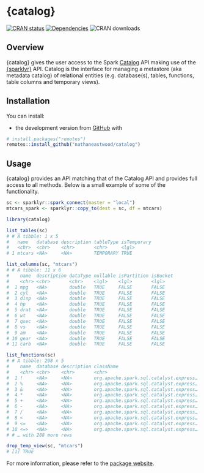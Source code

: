 <!-- README.md is generated from README.Rmd. Please edit that file -->

# {catalog}

[![CRAN
status](https://www.r-pkg.org/badges/version/catalog)](https://cran.r-project.org/package=catalog)
[![Dependencies](https://tinyverse.netlify.com/badge/catalog)](https://cran.r-project.org/package=catalog)
![CRAN downloads](https://cranlogs.r-pkg.org/badges/catalog)

## Overview

{catalog} gives the user access to the Spark
[Catalog](https://spark.apache.org/docs/2.4.3/api/java/org/apache/spark/sql/catalog/Catalog.html)
API making use of the [{sparklyr}](https://sparklyr.ai) API. Catalog is
the interface for managing a metastore (aka metadata catalog) of
relational entities (e.g. database(s), tables, functions, table columns
and temporary views).

## Installation

You can install:

-   the development version from
    [GitHub](https://github.com/nathaneastwood/catalog) with

``` r
# install.packages("remotes")
remotes::install_github("nathaneastwood/catalog")
```

## Usage

{catalog} provides an API matching that of the Catalog API and provides
full access to all methods. Below is a small example of some of the
functionality.

``` r
sc <- sparklyr::spark_connect(master = "local")
mtcars_spark <- sparklyr::copy_to(dest = sc, df = mtcars)

library(catalog)

list_tables(sc)
# # A tibble: 1 x 5
#   name   database description tableType isTemporary
#   <chr>  <chr>    <chr>       <chr>     <lgl>      
# 1 mtcars <NA>     <NA>        TEMPORARY TRUE

list_columns(sc, "mtcars")
# # A tibble: 11 x 6
#    name  description dataType nullable isPartition isBucket
#    <chr> <chr>       <chr>    <lgl>    <lgl>       <lgl>   
#  1 mpg   <NA>        double   TRUE     FALSE       FALSE   
#  2 cyl   <NA>        double   TRUE     FALSE       FALSE   
#  3 disp  <NA>        double   TRUE     FALSE       FALSE   
#  4 hp    <NA>        double   TRUE     FALSE       FALSE   
#  5 drat  <NA>        double   TRUE     FALSE       FALSE   
#  6 wt    <NA>        double   TRUE     FALSE       FALSE   
#  7 qsec  <NA>        double   TRUE     FALSE       FALSE   
#  8 vs    <NA>        double   TRUE     FALSE       FALSE   
#  9 am    <NA>        double   TRUE     FALSE       FALSE   
# 10 gear  <NA>        double   TRUE     FALSE       FALSE   
# 11 carb  <NA>        double   TRUE     FALSE       FALSE

list_functions(sc)
# # A tibble: 298 x 5
#    name  database description className                              isTemporary
#    <chr> <chr>    <chr>       <chr>                                  <lgl>      
#  1 !     <NA>     <NA>        org.apache.spark.sql.catalyst.express… TRUE       
#  2 %     <NA>     <NA>        org.apache.spark.sql.catalyst.express… TRUE       
#  3 &     <NA>     <NA>        org.apache.spark.sql.catalyst.express… TRUE       
#  4 *     <NA>     <NA>        org.apache.spark.sql.catalyst.express… TRUE       
#  5 +     <NA>     <NA>        org.apache.spark.sql.catalyst.express… TRUE       
#  6 -     <NA>     <NA>        org.apache.spark.sql.catalyst.express… TRUE       
#  7 /     <NA>     <NA>        org.apache.spark.sql.catalyst.express… TRUE       
#  8 <     <NA>     <NA>        org.apache.spark.sql.catalyst.express… TRUE       
#  9 <=    <NA>     <NA>        org.apache.spark.sql.catalyst.express… TRUE       
# 10 <=>   <NA>     <NA>        org.apache.spark.sql.catalyst.express… TRUE       
# # … with 288 more rows

drop_temp_view(sc, "mtcars")
# [1] TRUE
```

For more information, please refer to the [package
website](https://nathaneastwood.github.io/catalog/).
